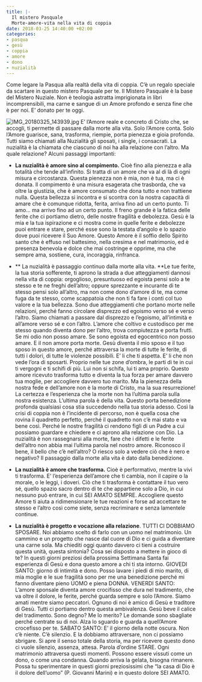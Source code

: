 ```yaml
---
title: |-
  Il mistero Pasquale
  Morte-amore-vita nella vita di coppia
date: 2018-03-25 14:40:00 +02:00
categories:
- pasqua
- gesù
- coppia
- amore
- dono
- nuzialità
---
```


Come legare la Pasqua alla realtà della vita di coppia. C’è un regalo speciale da scartare in questo mistero Pasquale per te. Il Mistero Pasquale è la base del Mistero Nuziale. Non è teologia astratta imprigionata in libri incomprensibili, ma carne e sangue di un Amore profondo e senza fine che è per noi. E’ donato per te oggi.

![IMG_20180325_143939.jpg](/uploads/IMG_20180325_143939.jpg)
E’ l’Amore reale e concreto di Cristo che, se accogli, ti permette di passare dalla morte alla vita. Solo l’Amore conta. Solo l’Amore guarisce, sana, trasforma, riempie, porta pienezza e gioia profonda.  Tutti siamo chiamati alla Nuzialità gli sposati, i single, i consacrati. La nuzialità è la chiamata che ciascuno di noi ha alla relazione con l’altro. Ma quale relazione? Alcuni passaggi importanti:

* **La nuzialità è amore sino al compimento.** Cioè fino alla pienezza e alla totalità che tende all’infinito. Si tratta di un amore che va al di là di ogni misura e circostanza.  Questa pienezza non è mia, non è tua, ma ci è donata. Il compimento è una misura esagerata che trasborda, che va oltre la giustizia, che è amore consumato che dona tutto e non trattiene nulla. Questa bellezza si incontra e si scontra con la nostra capacità di amare che è comunque ridotta, ferita, arriva fino ad un certo punto. Ti amo… ma arrivo fino ad un certo punto. Il freno grande è la fatica delle ferite che ci portiamo dietro, delle nostre fragilità e debolezza. Gesù è la mia e la tua ispirazione e ci mostra come in quelle ferite e debolezze puoi entrare e stare, perché esse sono la testata d’angolo e lo spazio dove puoi ricevere il Suo Amore. Questo Amore è il soffio dello Spirito santo che è effuso nel battesimo, nella cresima e nel matrimonio, ed è presenza benevola e dolce che mai costringe e opprime, ma che sempre ama, sostiene, cura, incoraggia, rinfranca.


* ** La nuzialità è passaggio continuo dalla morte alla vita. **Le tue ferite, la tua storia sofferente, ti aprono la strada a due atteggiamenti dannosi nella vita di coppia: orgoglioso, presuntuoso ed egoista pensi solo a te stesso e te ne freghi dell’altro; oppure sprezzante e incurante di te stesso pensi solo all’altro, ma non come dono d’amore di te, ma come fuga da te stesso, come scappatoia che non ti fa fare i conti col tuo valore e la tua bellezza. Sono due atteggiamenti che portano morte nelle relazioni, perché fanno circolare disprezzo ed egoismo verso sé e verso l’altro. Siamo chiamati a passare dal disprezzo e l’egoismo, all’intimità e all’amore verso sé e con l’altro. L’amore che coltivo e custodisco per me stesso quando diventa dono per l’altro, trova compiutezza e porta frutti. Se mi odio non posso amare. Se sono egoista ed egocentrico non posso amare. E il non amore porta morte. Gesù diventa il mio sposo e il tuo sposo in questo amore, perché attraversa la morte di tutte le ferite, di tutti i dolori, di tutte le violenze possibili. E’ li che ti aspetta. E’ li che non vede l’ora di sposarti. Proprio nelle tue zone d’ombra, le parti di te in cui ti vergogni e ti schifi di più. Lui non si schifa, lui ti ama proprio. Questo amore ricevuto trasforma tutto e diventa la tua forza per amare davvero tua moglie, per accogliere davvero tuo marito. Ma la pienezza della nostra fede e dell’amore non è la morte di Cristo, ma la sua resurrezione! La certezza e l’esperienza che la morte non ha l’ultima parola sulla nostra esistenza. L’ultima parola è della vita. Questo porta benedizione profonda qualsiasi cosa stia succedendo nella tua storia adesso. Così la crisi di coppia non è l’incidente di percorso, non è quella cosa che rovina il quadretto perfetto, perché il quadretto non c’è mai stato e va bene così. Perché le nostre fragilità ci rendono figli di un Padre a cui possiamo guardare e chiedere e ci aprono alla relazione con Dio. La nuzialità è non rassegnarsi alla morte, fare che i difetti e le ferite dell’altro non abbia mai l’ultima parola nel nostro amore. Riconosco il bene, il bello che c’è nell’altro? O riesco solo a vedere ciò che è nero e negativo? Il passaggio dalla morte alla vita è dato dalla benedizione.


* **La nuzialità è amore che trasforma.** Cioè è performativo, mentre la vivi ti trasforma. E’ l’esperienza dell’amore che ti cambia, non il capire o la morale, o le leggi, i doveri. Ciò che ti trasforma è contattare il tuo vero sé, quello spazio sacro dentro di te che appartiene solo a Dio, in cui nessuno può entrare, in cui SEI AMATO SEMPRE. Accogliere questo Amore ti aiuta a ridimensionare le tue reazioni e forse ad accettare te stesso e l’altro così come siete, senza recriminare e senza lamentele continue.


* **La nuzialità è progetto e vocazione alla relazione**. TUTTI CI DOBBIAMO SPOSARE. Noi abbiamo scelto di farlo con un uomo nel matrimonio. Un cammino e un progetto che nasce dal cuore di Dio e ci guida a diventare una carne sola. Ma chiediti oggi quanto davvero ci tieni a costruire questa unità, questa sintonia? Cosa sei disposto a mettere in gioco di te?
  In questi giorni preziosi della prossima Settimana Santa fai esperienza di Gesù e dona questo amore a chi ti sta intorno.
  GIOVEDI SANTO: giorno di intimità e dono. Posso lavare i piedi di mio marito, di mia moglie e le sue fragilità sono per me una benedizione perché mi fanno diventare pieno UOMO e piena DONNA.
  VENERDI SANTO: L’amore sponsale diventa amore crocifisso che dura nel tradimento, che va oltre il dolore, le ferite, perché guarda sempre e solo l’Amore. Siamo amati mentre siamo peccatori. Ognuno di noi è amico di Gesù e traditore di Gesù. Tutti ci portiamo dentro questa ambivalenza. Gesù beve il calice del tradimento. Sono degno? Me lo merito? Le domande sono sbagliate perché centrate su di noi. Alza lo sguardo e guarda a quell’Amore crocefisso per te.                                                                                                         SABATO SANTO: E’ il giorno della notte oscura. Non c’è niente. C’è silenzio. E la dobbiamo attraversare, non ci possiamo sbrigare. Si apre il senso totale della storia, ma per ricevere questo dono ci vuole silenzio, assenza, attesa. Parola d’ordine STARE. Ogni matrimonio attraversa questi momenti. Possono essere vissuti come un dono, o come una condanna. Quando arriva la gelata, bisogna rimanere.
  Possa tu sperimentare in questi giorni preziosissimi che “la casa di Dio è il dolore dell’uomo” (P. Giovanni Marini) e in questo dolore SEI AMATO.